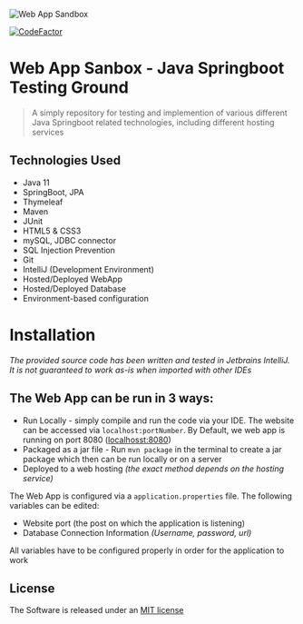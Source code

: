 <a><img  src="https://www.safetica.com/blog/wp-content/uploads/2014/03/IMG_0016.jpg" title="WebAppSandbox" alt="Web App Sandbox"></a>

[![CodeFactor](https://www.codefactor.io/repository/github/kwandes/web_app_sandbox/badge)](https://www.codefactor.io/repository/github/kwandes/web_app_sandbox)

# Web App Sanbox - Java Springboot Testing Ground

> A simply repository for testing and implemention of various different Java Springboot related technologies, including different hosting services

Technologies Used
-
- Java 11
- SpringBoot, JPA
- Thymeleaf
- Maven
- JUnit
- HTML5 & CSS3
- mySQL, JDBC connector
- SQL Injection Prevention
- Git
- IntelliJ (Development Environment)
 - Hosted/Deployed WebApp
 - Hosted/Deployed Database
 - Environment-based configuration

# Installation
*The provided source code has been written and tested in Jetbrains IntelliJ. It is not guaranteed to work as-is when imported with other IDEs*

The Web App can be run in 3 ways:
-
- Run Locally - simply compile and run the code via your IDE. The website can be accessed via `localhost:portNumber`. By Default, we web app is running on port 8080 ([localhosst:8080](localhost:8080))
- Packaged as a jar file - Run `mvn package` in the terminal to create a jar package which then can be run locally or on a server
- Deployed to a web hosting *(the exact method depends on the hosting service)*

The Web App is configured via a `application.properties` file. 
The following variables can be edited:
- Website port (the post on which the application is listening)
- Database Connection Information *(Username, password, url)*

All variables have to be configured properly in order for the application to work


License
-
The Software is released under an [MIT license](https://opensource.org/licenses/MIT)
